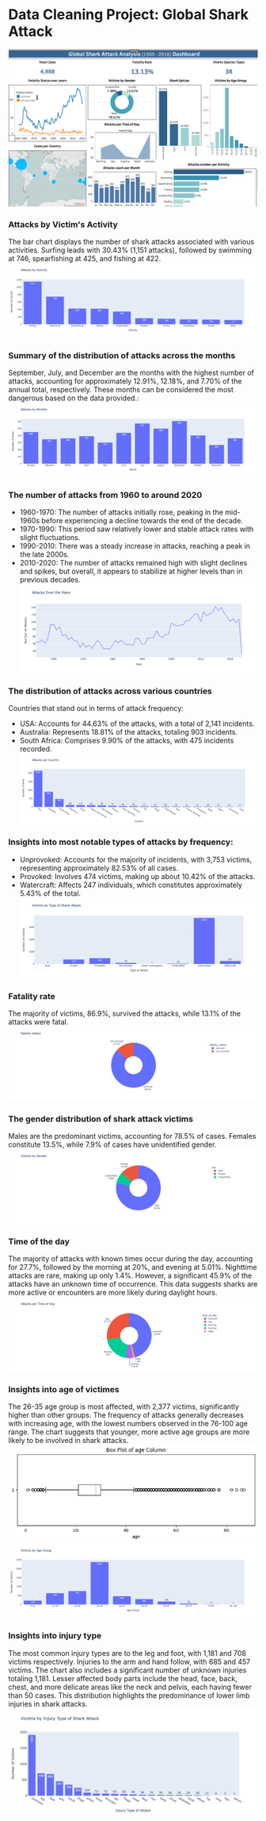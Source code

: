 # Data Cleaning Project: Global Shark Attack

![Tableau viz](https://github.com/NGravereaux/data-cleaning-global-shark-attack/blob/main/viz/shark_attack_tableau.png?raw=true)

### Attacks by Victim's Activity 
The bar chart displays the number of shark attacks associated with various activities. Surfing leads with 30.43% (1,151 attacks), followed by swimming at 746, spearfishing at 425, and fishing at 422. 
![By activity](https://github.com/NGravereaux/data-cleaning-global-shark-attack/blob/main/viz/attacks_by_activity.png?raw=true)

### Summary of the distribution of attacks across the months
September, July, and December are the months with the highest number of attacks, accounting for approximately 12.91%, 12.18%, and 7.70% of the annual total, respectively. These months can be considered the most dangerous based on the data provided.:
![By month](https://github.com/NGravereaux/data-cleaning-global-shark-attack/blob/main/viz/attacks_by_months.png?raw=true)

### The number of attacks from 1960 to around 2020
- 1960-1970: The number of attacks initially rose, peaking in the mid-1960s before experiencing a decline towards the end of the decade.
- 1970-1990: This period saw relatively lower and stable attack rates with slight fluctuations.
- 1990-2010: There was a steady increase in attacks, reaching a peak in the late 2000s.
- 2010-2020: The number of attacks remained high with slight declines and spikes, but overall, it appears to stabilize at higher levels than in previous decades.
![By year](https://github.com/NGravereaux/data-cleaning-global-shark-attack/blob/main/viz/attacks_by_year.png?raw=true)

### The distribution of attacks across various countries
Countries that stand out in terms of attack frequency:
- USA: Accounts for 44.63% of the attacks, with a total of 2,141 incidents.
- Australia: Represents 18.81% of the attacks, totaling 903 incidents.
- South Africa: Comprises 9.90% of the attacks, with 475 incidents recorded.
![By country](https://github.com/NGravereaux/data-cleaning-global-shark-attack/blob/main/viz/attacks_per_country.png?raw=true)

### Insights into most notable types of attacks by frequency:
- Unprovoked: Accounts for the majority of incidents, with 3,753 victims, representing approximately 82.53% of all cases.
- Provoked: Involves 474 victims, making up about 10.42% of the attacks.
- Watercraft: Affects 247 individuals, which constitutes approximately 5.43% of the total.
![By type](https://github.com/NGravereaux/data-cleaning-global-shark-attack/blob/main/viz/by_type_unprovoked.png?raw=true)

### Fatality rate
The majority of victims, 86.9%, survived the attacks, while 13.1% of the attacks were fatal.
![By Fatality](https://github.com/NGravereaux/data-cleaning-global-shark-attack/blob/main/viz/fatality.png?raw=true)

### The gender distribution of shark attack victims
Males are the predominant victims, accounting for 78.5% of cases. Females constitute 13.5%, while 7.9% of cases have unidentified gender.
![By Gender](https://github.com/NGravereaux/data-cleaning-global-shark-attack/blob/main/viz/gender.png?raw=true)

### Time of the day
The majority of attacks with known times occur during the day, accounting for 27.7%, followed by the morning at 20%, and evening at 5.01%. Nighttime attacks are rare, making up only 1.4%. However, a significant 45.9% of the attacks have an unknown time of occurrence. This data suggests sharks are more active or encounters are more likely during daylight hours.
![By time of the day](https://github.com/NGravereaux/data-cleaning-global-shark-attack/blob/main/viz/time_of_day.png?raw=true)

### Insights into age of victimes
The 26-35 age group is most affected, with 2,377 victims, significantly higher than other groups. The frequency of attacks generally decreases with increasing age, with the lowest numbers observed in the 76-100 age range. The chart suggests that younger, more active age groups are more likely to be involved in shark attacks.
![Age Box Plot](https://github.com/NGravereaux/data-cleaning-global-shark-attack/blob/main/viz/age_box_pot.png?raw=true)
![By age](https://github.com/NGravereaux/data-cleaning-global-shark-attack/blob/main/viz/victims_age_group.png?raw=true)

### Insights into injury type
 The most common injury types are to the leg and foot, with 1,181 and 708 victims respectively. Injuries to the arm and hand follow, with 685 and 457 victims. The chart also includes a significant number of unknown injuries totaling 1,181. Lesser affected body parts include the head, face, back, chest, and more delicate areas like the neck and pelvis, each having fewer than 50 cases. This distribution highlights the predominance of lower limb injuries in shark attacks.
![By injury type](https://github.com/NGravereaux/data-cleaning-global-shark-attack/blob/main/viz/injury_type.png?raw=true)


